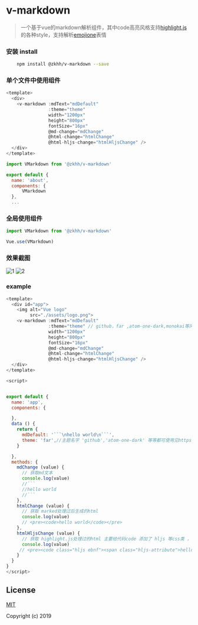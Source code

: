 #  v-markdown

> 一个基于vue的markdown解析组件，其中code高亮风格支持[highlight.js](https://highlightjs.org/)的各种style，支持解析[emojione](https://www.joypixels.com/)表情

### 安装 install
```bash
    npm install @zkhh/v-markdown --save
```
### 单个文件中使用组件

```js
<template>
  <div>
    <v-markdown :mdText="mdDefault" 
                :theme="theme"
                width="1200px"
                height="800px"
                fontSize="16px"
                @md-change="mdChange"
                @html-change="htmlChange"
                @html-hljs-change="htmlHljsChange" />
  </div>
</template>

import VMarkdown from '@zkhh/v-markdown'

export default {
  name: 'about',
  components: {
      VMarkdown
  },
  ...

```

### 全局使用组件

```js
import VMarkdown from '@zkhh/v-markdown'

Vue.use(VMarkdown)

```
### 效果截图
![1](https://raw.githubusercontent.com/zhangyake/v-markdown/master/examples/assets/kjj.png)
![2](https://raw.githubusercontent.com/zhangyake/v-markdown/master/examples/assets/demo.png)

### example

```js
<template>
  <div id="app">
    <img alt="Vue logo"
         src="./assets/logo.png">
    <v-markdown :mdText="mdDefault" 
                :theme="theme" // github，far ,atom-one-dark,monokai等风格
                width="1200px"
                height="800px"
                fontSize="16px"
                @md-change="mdChange"
                @html-change="htmlChange"
                @html-hljs-change="htmlHljsChange" />
  </div>
</template>

<script>


export default {
  name: 'app',
  components: {

  },
  data () {
    return {
      mdDefault: '```\nhello world\n```',
      theme: 'far',//主题名字 'github','atom-one-dark' 等等都可使用见https://highlightjs.org highlightjs支持的style
    }

  },
  methods: {
    mdChange (value) {
      // 获取md文本 
      console.log(value)
      //```
      //hello world
      //``` 
    },
    htmlChange (value) {
      // 获取 marked处理过后生成的html
      console.log(value) 
      // <pre><code>hello world</code></pre>
    },
    htmlHljsChange (value) {
      // 获取 highlight.js处理过的html 主要给代码code 添加了 hljs 等css类 ， 如果把 此处的html 保存为html 文件 需要引用 highlight.js相关style文件 才能呈现出效果
      console.log(value) 
     // <pre><code class="hljs ebnf"><span class="hljs-attribute">hello world</span></code></pre>
    }
  }
}
</script>
```
## License
[MIT](http://opensource.org/licenses/MIT)

Copyright (c) 2019